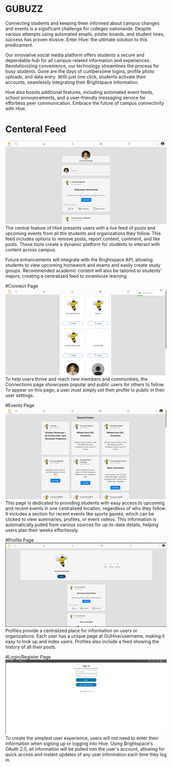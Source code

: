 # GUBUZZ
Connecting students and keeping them informed about campus changes and events is a significant challenge for colleges nationwide. Despite various attempts using automated emails, poster boards, and student hires, success has proven elusive. Enter Hive: the ultimate solution to this predicament.

Our innovative social media platform offers students a secure and dependable hub for all campus-related information and experiences. Revolutionizing convenience, our technology streamlines the process for busy students. Gone are the days of cumbersome logins, profile photo uploads, and data entry. With just one click, students activate their accounts, seamlessly integrating their Brightspace information.

Hive also boasts additional features, including automated event feeds, school announcements, and a user-friendly messaging service for effortless peer communication. Embrace the future of campus connectivity with Hive.
# Centeral Feed
![Alt text](Screenshots/HomePage.png)
The central feature of Hive presents users with a live feed of posts and upcoming events from all the students and organizations they follow. This feed includes options to remove posts, report content, comment, and like posts. These tools create a dynamic platform for students to interact with content across campus.

Future enhancements will integrate with the Brightspace API, allowing students to view upcoming homework and exams and easily create study groups. Recommended academic content will also be tailored to students' majors, creating a centralized feed to incentivize learning.

#Connect Page
![Alt text](Screenshots/Connections.png)
To help users thrive and reach new members and communities, the Connections page showcases popular and public users for others to follow. To appear on this page, a user must simply set their profile to public in their user settings.

#Events Page
![Alt text](Screenshots/Events.png)
This page is dedicated to providing students with easy access to upcoming and recent events in one centralized location, regardless of who they follow. It includes a section for recent events like sports games, which can be clicked to view summaries, profiles, or event videos. This information is automatically pulled from various sources for up-to-date details, helping users plan their weeks effortlessly.

#Profile Page
![Alt text](Screenshots/profile.png)
Profiles provide a centralized place for information on users or organizations. Each user has a unique page at GUHive/username, making it easy to look up and index users. Profiles also include a feed showing the history of all their posts.


#Login/Register Page
![Alt text](Screenshots/Login.png)
To create the simplest user experience, users will not need to enter their information when signing up or logging into Hive. Using Brightspace's OAuth 2.0, all information will be pulled into the user's account, allowing for quick access and instant updates of any user information each time they log in.

